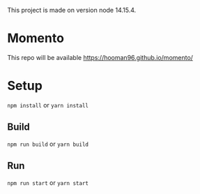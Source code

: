 This project is made on version node 14.15.4.

# Momento

This repo will be available https://hooman96.github.io/momento/

# Setup
`npm install`
or
`yarn install`

## Build
`npm run build`
or
`yarn build`

## Run
`npm run start`
or
`yarn start`

